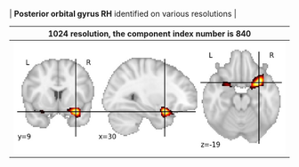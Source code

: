 


| **Posterior orbital gyrus RH** identified on various resolutions |

| 1024 resolution, the component index number is 840|  
|:---:|  
| ![Component 1024](../1024/final/840.jpg "From component 1024: Posterior orbital gyrus RH") |